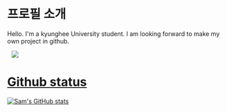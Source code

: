 # 프로필 소개

Hello. I'm a kyunghee University student. I am looking forward to make my own project in github. 

<a href="https://instagram.com/jong_stone_ph">
    <img 
        src="https://img.shields.io/badge/Instagram-white?style=flat-square&logo=Instagram&link=https://instagram.com/jong_stone_ph/"
        style="height : auto; margin-left : 10px; margin-right : 10px;"/>

# Github status

![Sam's GitHub stats](https://github-readme-stats.vercel.app/api?username=Hyun-Jongsuk&show_icons=true&theme=radical)
